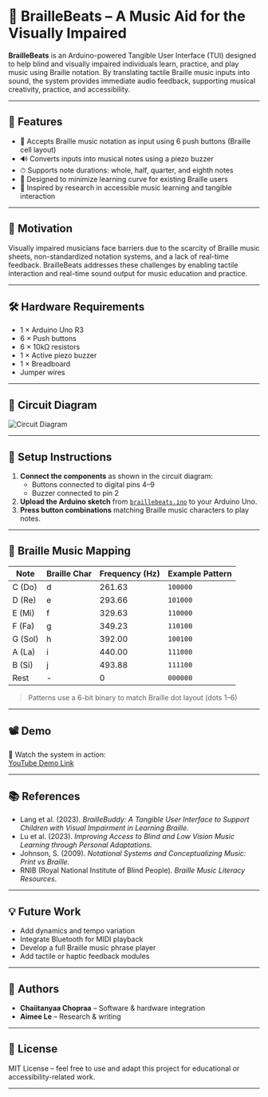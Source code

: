 # 🎵 BrailleBeats – A Music Aid for the Visually Impaired

**BrailleBeats** is an Arduino-powered Tangible User Interface (TUI) designed to help blind and visually impaired individuals learn, practice, and play music using Braille notation. By translating tactile Braille music inputs into sound, the system provides immediate audio feedback, supporting musical creativity, practice, and accessibility.

---

## 📌 Features

- 🎹 Accepts Braille music notation as input using 6 push buttons (Braille cell layout)
- 🔊 Converts inputs into musical notes using a piezo buzzer
- ⏱ Supports note durations: whole, half, quarter, and eighth notes
- 🧠 Designed to minimize learning curve for existing Braille users
- 🔗 Inspired by research in accessible music learning and tangible interaction

---

## 🎯 Motivation

Visually impaired musicians face barriers due to the scarcity of Braille music sheets, non-standardized notation systems, and a lack of real-time feedback. BrailleBeats addresses these challenges by enabling tactile interaction and real-time sound output for music education and practice.

---

## 🛠 Hardware Requirements

- 1 × Arduino Uno R3
- 6 × Push buttons
- 6 × 10kΩ resistors
- 1 × Active piezo buzzer
- 1 × Breadboard
- Jumper wires

---

## 🧾 Circuit Diagram

![Circuit Diagram](images/circuit.png) <!-- Replace with actual path if hosted -->

---

## 🔧 Setup Instructions

1. **Connect the components** as shown in the circuit diagram:
   - Buttons connected to digital pins 4–9
   - Buzzer connected to pin 2
2. **Upload the Arduino sketch** from [`braillebeats.ino`](braillebeats.ino) to your Arduino Uno.
3. **Press button combinations** matching Braille music characters to play notes.

---

## 🎼 Braille Music Mapping

| Note | Braille Char | Frequency (Hz) | Example Pattern |
|------|---------------|----------------|-----------------|
| C (Do) | d | 261.63 | `100000` |
| D (Re) | e | 293.66 | `101000` |
| E (Mi) | f | 329.63 | `110000` |
| F (Fa) | g | 349.23 | `110100` |
| G (Sol) | h | 392.00 | `100100` |
| A (La) | i | 440.00 | `111000` |
| B (Si) | j | 493.88 | `111100` |
| Rest | - | 0 | `000000` |

> Patterns use a 6-bit binary to match Braille dot layout (dots 1–6)

---

## 📽 Demo

🎥 Watch the system in action:  
[YouTube Demo Link](https://youtu.be/example) <!-- Replace with your actual video -->

---

## 📚 References

- Lang et al. (2023). *BrailleBuddy: A Tangible User Interface to Support Children with Visual Impairment in Learning Braille.*
- Lu et al. (2023). *Improving Access to Blind and Low Vision Music Learning through Personal Adaptations.*
- Johnson, S. (2009). *Notational Systems and Conceptualizing Music: Print vs Braille.*
- RNIB (Royal National Institute of Blind People). *Braille Music Literacy Resources.*

---

## 💡 Future Work

- Add dynamics and tempo variation
- Integrate Bluetooth for MIDI playback
- Develop a full Braille music phrase player
- Add tactile or haptic feedback modules

---

## 🤝 Authors

- **Chaiitanyaa Chopraa** – Software & hardware integration  
- **Aimee Le** – Research & writing  

---

## 📄 License

MIT License – feel free to use and adapt this project for educational or accessibility-related work.

---
